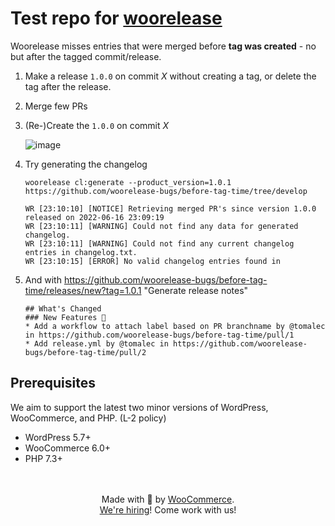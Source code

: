 # Test repo for [woorelease](https://github.com/woocommerce/woorelease)
Woorelease misses entries that were merged before **tag was created** - no but after the tagged commit/release.

1. Make a release `1.0.0` on commit _X_ without creating a tag, or delete the tag after the release.
2. Merge few PRs
3. (Re-)Create  the `1.0.0` on commit _X_

   ![image](https://user-images.githubusercontent.com/17435/174164201-5aa373ee-8919-427d-ac95-332cf31b2283.png)

4. Try generating the changelog
	```
	woorelease cl:generate --product_version=1.0.1 https://github.com/woorelease-bugs/before-tag-time/tree/develop
	```
	```
	WR [23:10:10] [NOTICE] Retrieving merged PR's since version 1.0.0 released on 2022-06-16 23:09:19
	WR [23:10:11] [WARNING] Could not find any data for generated changelog.
	WR [23:10:11] [WARNING] Could not find any current changelog entries in changelog.txt.
	WR [23:10:15] [ERROR] No valid changelog entries found in 
	```


5. And with https://github.com/woorelease-bugs/before-tag-time/releases/new?tag=1.0.1 "Generate release notes"
	```
	## What's Changed
	### New Features 🎉
	* Add a workflow to attach label based on PR branchname by @tomalec in https://github.com/woorelease-bugs/before-tag-time/pull/1
	* Add release.yml by @tomalec in https://github.com/woorelease-bugs/before-tag-time/pull/2
	```

## Prerequisites

We aim to support the latest two minor versions of WordPress, WooCommerce, and PHP. (L-2 policy)

-   WordPress 5.7+
-   WooCommerce 6.0+
-   PHP 7.3+

<p align="center">
	<br/><br/>
	Made with 💜 by <a href="https://woocommerce.com/">WooCommerce</a>.<br/>
	<a href="https://woocommerce.com/careers/">We're hiring</a>! Come work with us!
</p>

